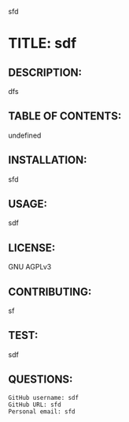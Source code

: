 

sfd

# TITLE: sdf

## DESCRIPTION: 
dfs

## TABLE OF CONTENTS:
undefined

## INSTALLATION: 
sfd

## USAGE:
sdf

## LICENSE:
GNU AGPLv3

## CONTRIBUTING:
sf

## TEST:
sdf

## QUESTIONS:
    GitHub username: sdf
    GitHub URL: sfd
    Personal email: sfd

